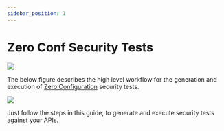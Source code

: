 ```yaml
---
sidebar_position: 1
---
```



# Zero Conf Security Tests
![](../../../../../assets/zero-conf-test-plan.svg)

The below figure describes the high level workflow for the generation and execution of [Zero Configuration](../../../concepts/test-plans/test-plan-types.md) security tests.

![](../../../../../assets/zero-conf-flow.svg)

Just follow the steps in this guide, to generate and execute security tests against your APIs.
